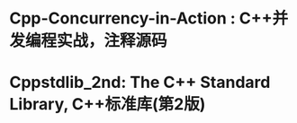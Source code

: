 # Cpp-Concurrency-in-Action : C++并发编程实战，注释源码
# Cppstdlib_2nd:  The C++ Standard Library, C++标准库(第2版)
  
 